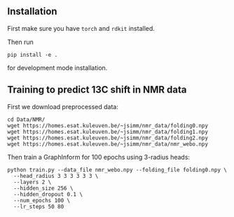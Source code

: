 ## Installation

First make sure you have `torch` and `rdkit` installed.

Then run
```
pip install -e .
```
for development mode installation.

## Training to predict 13C shift in NMR data
First we download preprocessed data:
```
cd Data/NMR/
wget https://homes.esat.kuleuven.be/~jsimm/nmr_data/folding0.npy
wget https://homes.esat.kuleuven.be/~jsimm/nmr_data/folding1.npy
wget https://homes.esat.kuleuven.be/~jsimm/nmr_data/folding2.npy
wget https://homes.esat.kuleuven.be/~jsimm/nmr_data/nmr_webo.npy
```

Then train a GraphInform for 100 epochs using 3-radius heads:
```
python train.py --data_file nmr_webo.npy --folding_file folding0.npy \
  --head_radius 3 3 3 3 3 3 \
  --layers 2 \
  --hidden_size 256 \
  --hidden_dropout 0.1 \
  --num_epochs 100 \
  --lr_steps 50 80
```
